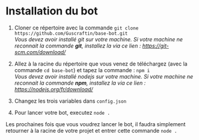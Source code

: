 # Installation du bot

1. Cloner ce répertoire avec la commande `git clone https://github.com/Guscraftin/base-bot.git`  
*Vous devez avoir installé git sur votre machine. Si votre machine ne reconnait la commande **git**, installez la via ce lien : https://git-scm.com/download/*

2. Allez à la racine du répertoire que vous venez de téléchargez (avec la commande `cd base-bot`) et tapez la commande : `npm i`  
*Vous devez avoir installé nodejs sur votre machine. Si votre machine ne reconnait la commande **npm**, installez la via ce lien : https://nodejs.org/fr/download/*

3. Changez les trois variables dans `config.json`

4. Pour lancer votre bot, executez `node .`

Les prochaines fois que vous voudrez lancer le bot, il faudra simplement retourner à la racine de votre projet et entrer cette commande `node .`
